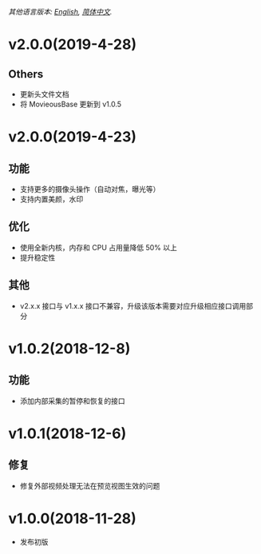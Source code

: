 *其他语言版本: [English](CHANGELOG.md), [简体中文](CHANGELOG.zh-cn.md).*

# v2.0.0(2019-4-28)
## Others
- 更新头文件文档
- 将 MovieousBase 更新到 v1.0.5

# v2.0.0(2019-4-23)
## 功能
- 支持更多的摄像头操作（自动对焦，曝光等）
- 支持内置美颜，水印
## 优化
- 使用全新内核，内存和 CPU 占用量降低 50% 以上
- 提升稳定性
## 其他
- v2.x.x 接口与 v1.x.x 接口不兼容，升级该版本需要对应升级相应接口调用部分

# v1.0.2(2018-12-8)
## 功能
- 添加内部采集的暂停和恢复的接口

# v1.0.1(2018-12-6)
## 修复
- 修复外部视频处理无法在预览视图生效的问题

# v1.0.0(2018-11-28)
- 发布初版